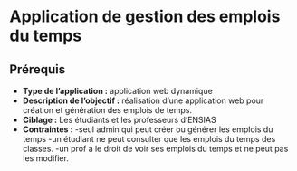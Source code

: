 # Application de gestion des emplois du temps

## Prérequis

- **Type de l’application :** application web dynamique
- **Description de l’objectif :** réalisation d’une application web pour création et génération des emplois de temps.
- **Ciblage :** Les étudiants et les professeurs d’ENSIAS
- **Contraintes :** 
                    -seul admin qui peut créer ou générer les emplois du temps
                    -un étudiant ne peut consulter que les emplois du temps des classes.
                    -un prof a le droit de voir ses emplois du temps et ne peut pas les modifier.
